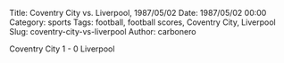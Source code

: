 Title: Coventry City vs. Liverpool, 1987/05/02
Date: 1987/05/02 00:00
Category: sports
Tags: football, football scores, Coventry City, Liverpool
Slug: coventry-city-vs-liverpool
Author: carbonero


Coventry City 1 - 0 Liverpool
